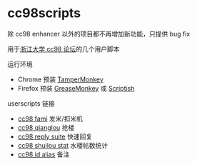 cc98scripts
===========
除 cc98 enhancer 以外的项目都不再增加新功能，只提供 bug fix

用于[浙江大学 cc98 论坛](http://www.cc98.org/)的几个用户脚本

运行环境

- Chrome 预装 [TamperMonkey](https://chrome.google.com/webstore/detail/tampermonkey/dhdgffkkebhmkfjojejmpbldmpobfkfo)
- Firefox 预装 [GreaseMonkey](https://addons.mozilla.org/firefox/addon/greasemonkey) 或 [Scriptish](https://addons.mozilla.org/firefox/addon/scriptish)

userscripts 链接

- [cc98 fami](https://userscripts.org/scripts/show/170866) 发米/扣米机
- [cc98 qianglou](https://userscripts.org/scripts/show/173069) 抢楼
- [cc98 reply suite](http://userscripts.org/scripts/show/175450) 快速回复
- [cc98 shuilou stat](http://userscripts.org/scripts/show/173548) 水楼帖数统计
- [cc98 id alias](http://userscripts.org/scripts/show/172855) 备注